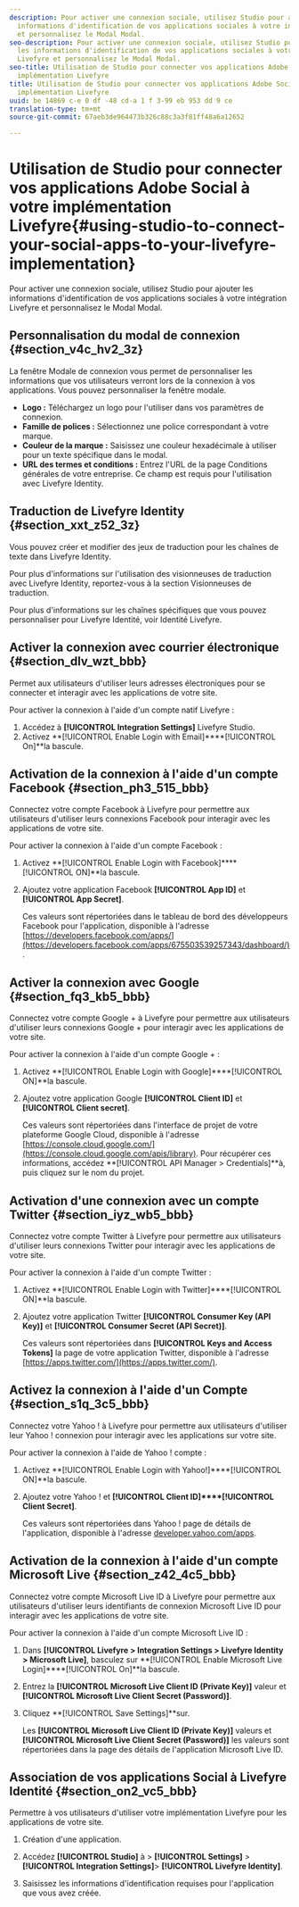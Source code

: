 ```yaml
---
description: Pour activer une connexion sociale, utilisez Studio pour ajouter les
  informations d'identification de vos applications sociales à votre intégration Livefyre
  et personnalisez le Modal Modal.
seo-description: Pour activer une connexion sociale, utilisez Studio pour ajouter
  les informations d'identification de vos applications sociales à votre intégration
  Livefyre et personnalisez le Modal Modal.
seo-title: Utilisation de Studio pour connecter vos applications Adobe Social à votre
  implémentation Livefyre
title: Utilisation de Studio pour connecter vos applications Adobe Social à votre
  implémentation Livefyre
uuid: be 14869 c-e 0 df -48 cd-a 1 f 3-99 eb 953 dd 9 ce
translation-type: tm+mt
source-git-commit: 67aeb3de964473b326c88c3a3f81ff48a6a12652

---
```



# Utilisation de Studio pour connecter vos applications Adobe Social à votre implémentation Livefyre{#using-studio-to-connect-your-social-apps-to-your-livefyre-implementation}

Pour activer une connexion sociale, utilisez Studio pour ajouter les informations d'identification de vos applications sociales à votre intégration Livefyre et personnalisez le Modal Modal.

## Personnalisation du modal de connexion {#section_v4c_hv2_3z}

La fenêtre Modale de connexion vous permet de personnaliser les informations que vos utilisateurs verront lors de la connexion à vos applications. Vous pouvez personnaliser la fenêtre modale.

* **Logo :** Téléchargez un logo pour l'utiliser dans vos paramètres de connexion.
* **Famille de polices :** Sélectionnez une police correspondant à votre marque.
* **Couleur de la marque :** Saisissez une couleur hexadécimale à utiliser pour un texte spécifique dans le modal.
* **URL des termes et conditions :** Entrez l'URL de la page Conditions générales de votre entreprise. Ce champ est requis pour l'utilisation avec Livefyre Identity.

## Traduction de Livefyre Identity {#section_xxt_z52_3z}

Vous pouvez créer et modifier des jeux de traduction pour les chaînes de texte dans Livefyre Identity.

Pour plus d'informations sur l'utilisation des visionneuses de traduction avec Livefyre Identity, reportez-vous à la section Visionneuses de traduction.

Pour plus d'informations sur les chaînes spécifiques que vous pouvez personnaliser pour Livefyre Identité, voir Identité Livefyre.

## Activer la connexion avec courrier électronique {#section_dlv_wzt_bbb}

Permet aux utilisateurs d'utiliser leurs adresses électroniques pour se connecter et interagir avec les applications de votre site.

Pour activer la connexion à l'aide d'un compte natif Livefyre :

1. Accédez à **[!UICONTROL Integration Settings]** Livefyre Studio.
1. Activez **[!UICONTROL Enable Login with Email]****[!UICONTROL On]**la bascule.

## Activation de la connexion à l'aide d'un compte Facebook {#section_ph3_515_bbb}

Connectez votre compte Facebook à Livefyre pour permettre aux utilisateurs d'utiliser leurs connexions Facebook pour interagir avec les applications de votre site.

Pour activer la connexion à l'aide d'un compte Facebook :

1. Activez **[!UICONTROL Enable Login with Facebook]****[!UICONTROL ON]**la bascule.

1. Ajoutez votre application Facebook **[!UICONTROL App ID]** et **[!UICONTROL App Secret]**.

   Ces valeurs sont répertoriées dans le tableau de bord des développeurs Facebook pour l'application, disponible à l'adresse [https://developers.facebook.com/apps/](https://developers.facebook.com/apps/675503539257343/dashboard/).

## Activer la connexion avec Google {#section_fq3_kb5_bbb}

Connectez votre compte Google + à Livefyre pour permettre aux utilisateurs d'utiliser leurs connexions Google + pour interagir avec les applications de votre site.

Pour activer la connexion à l'aide d'un compte Google + :

1. Activez **[!UICONTROL Enable Login with Google]****[!UICONTROL ON]**la bascule.

1. Ajoutez votre application Google **[!UICONTROL Client ID]** et **[!UICONTROL Client secret]**.

   Ces valeurs sont répertoriées dans l'interface de projet de votre plateforme Google Cloud, disponible à l'adresse [https://console.cloud.google.com/](https://console.cloud.google.com/apis/library). Pour récupérer ces informations, accédez **[!UICONTROL API Manager > Credentials]**à, puis cliquez sur le nom du projet.

## Activation d'une connexion avec un compte Twitter {#section_iyz_wb5_bbb}

Connectez votre compte Twitter à Livefyre pour permettre aux utilisateurs d'utiliser leurs connexions Twitter pour interagir avec les applications de votre site.

Pour activer la connexion à l'aide d'un compte Twitter :

1. Activez **[!UICONTROL Enable Login with Twitter]****[!UICONTROL ON]**la bascule.

1. Ajoutez votre application Twitter **[!UICONTROL Consumer Key (API Key)]** et **[!UICONTROL Consumer Secret (API Secret)]**.

   Ces valeurs sont répertoriées dans **[!UICONTROL Keys and Access Tokens]** la page de votre application Twitter, disponible à l'adresse [https://apps.twitter.com/](https://apps.twitter.com/).

## Activez la connexion à l'aide d'un Compte {#section_s1q_3c5_bbb}

Connectez votre Yahoo ! à Livefyre pour permettre aux utilisateurs d'utiliser leur Yahoo ! connexion pour interagir avec les applications sur votre site.

Pour activer la connexion à l'aide de Yahoo ! compte :

1. Activez **[!UICONTROL Enable Login with Yahoo!]****[!UICONTROL ON]**la bascule.

1. Ajoutez votre Yahoo ! et **[!UICONTROL Client ID]****[!UICONTROL Client Secret]**.

   Ces valeurs sont répertoriées dans Yahoo ! page de détails de l'application, disponible à l'adresse [developer.yahoo.com/apps](https://developer.yahoo.com/apps).

## Activation de la connexion à l'aide d'un compte Microsoft Live {#section_z42_4c5_bbb}

Connectez votre compte Microsoft Live ID à Livefyre pour permettre aux utilisateurs d'utiliser leurs identifiants de connexion Microsoft Live ID pour interagir avec les applications de votre site.

Pour activer la connexion à l'aide d'un compte Microsoft Live ID :

1. Dans **[!UICONTROL Livefyre > Integration Settings > Livefyre Identity > Microsoft Live]**, basculez sur **[!UICONTROL Enable Microsoft Live Login]****[!UICONTROL On]**la bascule.

1. Entrez la **[!UICONTROL Microsoft Live Client ID (Private Key)]** valeur et **[!UICONTROL Microsoft Live Client Secret (Password)]**.

1. Cliquez **[!UICONTROL Save Settings]**sur.

   Les **[!UICONTROL Microsoft Live Client ID (Private Key)]** valeurs et **[!UICONTROL Microsoft Live Client Secret (Password)]** les valeurs sont répertoriées dans la page des détails de l'application Microsoft Live ID.

## Association de vos applications Social à Livefyre Identité {#section_on2_vc5_bbb}

Permettre à vos utilisateurs d'utiliser votre implémentation Livefyre pour les applications de votre site.

1. Création d'une application.
1. Accédez **[!UICONTROL Studio]** à > **[!UICONTROL Settings]** > **[!UICONTROL Integration Settings]**> **[!UICONTROL Livefyre Identity]**.

1. Saisissez les informations d'identification requises pour l'application que vous avez créée.